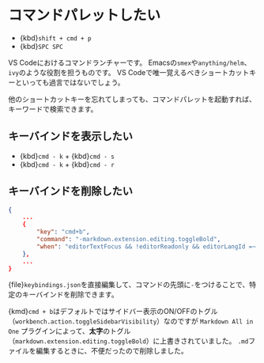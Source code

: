 # コマンドパレットしたい

- {kbd}`shift + cmd + p`
- {kbd}`SPC SPC`

VS Codeにおけるコマンドランチャーです。
Emacsの``smex``や``anything/helm``、``ivy``のような役割を担うものです。
VS Codeで唯一覚えるべきショートカットキーといっても過言ではないでしょう。

他のショートカットキーを忘れてしまっても、コマンドパレットを起動すれば、キーワードで検索できます。

## キーバインドを表示したい

- {kbd}`cmd - k` + {kbd}`cmd - s`
- {kbd}`cmd - k` + {kbd}`cmd - r`

## キーバインドを削除したい

```json
{
    ...
    {
        "key": "cmd+b",
        "command": "-markdown.extension.editing.toggleBold",
        "when": "editorTextFocus && !editorReadonly && editorLangId =~ /^markdown$|^rmd$|^quarto$/"
    },
    ...
}
```

{file}`keybindings.json`を直接編集して、コマンドの先頭に``-``をつけることで、特定のキーバインドを削除できます。

{kmd}`cmd + b`はデフォルトではサイドバー表示のON/OFFのトグル（``workbench.action.toggleSidebarVisibility``）なのですが ``Markdown All in One`` プラグインによって、**太字**のトグル（``markdown.extension.editing.toggleBold``）に上書きされていました。
``.md``ファイルを編集するときに、不便だったので削除しました。
